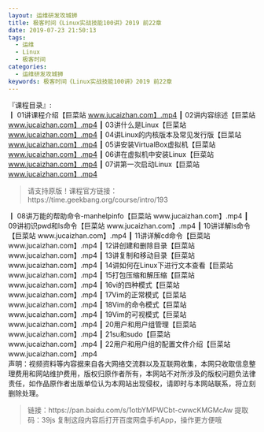 ```yaml
---
layout: 运维研发攻城狮
title: 极客时间《Linux实战技能100讲》2019 前22章
date: 2019-07-23 21:50:13
tags:
  - 运维
  - Linux
  - 极客时间
categories:
  - 运维研发攻城狮
keywords: 极客时间《Linux实战技能100讲》2019 前22章
---
```

『课程目录』:  
┃  01讲课程介绍【巨菜站 www.jucaizhan.com】.mp4
┃  02讲内容综述【巨菜站 www.jucaizhan.com】.mp4
┃  03讲什么是Linux【巨菜站 www.jucaizhan.com】.mp4
┃  04讲Linux的内核版本及常见发行版【巨菜站 www.jucaizhan.com】.mp4
┃  05讲安装VirtualBox虚拟机【巨菜站 www.jucaizhan.com】.mp4
┃  06讲在虚拟机中安装Linux【巨菜站 www.jucaizhan.com】.mp4
┃  07讲第一次启动Linux【巨菜站 www.jucaizhan.com】.mp4
<!-- more --> 
<blockquote class="blockquote-center">
请支持原版！课程官方链接：https://time.geekbang.org/course/intro/193</blockquote>
</blockquote>
┃  08讲万能的帮助命令-manhelpinfo【巨菜站 www.jucaizhan.com】.mp4
┃  09讲初识pwd和ls命令【巨菜站 www.jucaizhan.com】.mp4
┃  10讲详解ls命令【巨菜站 www.jucaizhan.com】.mp4
┃  11讲详解cd命令【巨菜站 www.jucaizhan.com】.mp4
┃  12讲创建和删除目录【巨菜站 www.jucaizhan.com】.mp4
┃  13讲复制和移动目录【巨菜站 www.jucaizhan.com】.mp4
┃  14讲如何在Linux下进行文本查看【巨菜站 www.jucaizhan.com】.mp4
┃  15打包压缩和解压缩【巨菜站 www.jucaizhan.com】.mp4
┃  16vi的四种模式【巨菜站 www.jucaizhan.com】.mp4
┃  17Vim的正常模式【巨菜站 www.jucaizhan.com】.mp4
┃  18Vim的命令模式【巨菜站 www.jucaizhan.com】.mp4
┃  19Vim的可视模式【巨菜站 www.jucaizhan.com】.mp4
┃  20用户和用户组管理【巨菜站 www.jucaizhan.com】.mp4
┃  21su和sudo【巨菜站 www.jucaizhan.com】.mp4
┃  22用户和用户组的配置文件介绍【巨菜站 www.jucaizhan.com】.mp4

<div class="post-copyright">
    <div class="post-copyright__author">
      <span class="post-copyright-meta">声明：视频资料等内容据来自各大网络交流群以及互联网收集，本网只收取信息整理费用和网站维护费用，版权归原作者所有，本网站不对所涉及的版权问题负法律责任，如作品原作者出版单位认为本网站出现侵权，请即时与本网站联系，将立刻删除处理。 </span>
    </div>
</div>

<blockquote class="blockquote-center">
链接：https://pan.baidu.com/s/1otbYMPWCbt-cwwcKMGMcAw 
提取码：39js 
复制这段内容后打开百度网盘手机App，操作更方便哦
</blockquote>

